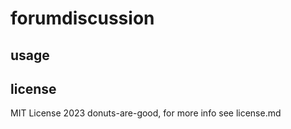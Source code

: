# forumdiscussion

## usage

## license

MIT License 2023 donuts-are-good, for more info see license.md

